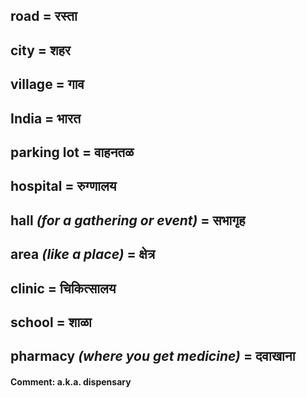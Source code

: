 ## road = रस्ता

## city = शहर

## village = गाव

## India = भारत

## parking lot = वाहनतळ

## hospital = रुग्णालय

## hall *(for a gathering or event)* = सभागृह

## area *(like a place)* = क्षेत्र

## clinic = चिकित्सालय

## school = शाळा

## pharmacy *(where you get medicine)* = दवाखाना

#### **Comment**: a.k.a. dispensary

